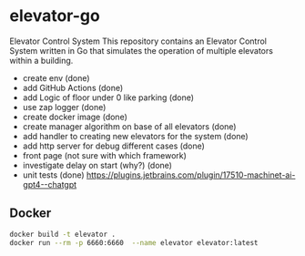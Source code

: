 # elevator-go
Elevator Control System
This repository contains an Elevator Control System written in Go that simulates the operation of multiple elevators within a building.



* create env (done)
* add GitHub Actions (done)
* add Logic of floor under 0 like parking (done)
* use zap logger (done)
* create docker image (done)
* create manager algorithm on base of all elevators (done)
* add handler to creating new elevators for the system (done)
* add http server for debug different cases (done)
* front page (not sure  with which framework)
* investigate delay on start (why?) (done)
* unit tests (done) https://plugins.jetbrains.com/plugin/17510-machinet-ai-gpt4--chatgpt


## Docker
```bash
docker build -t elevator . 
docker run --rm -p 6660:6660  --name elevator elevator:latest   
```
